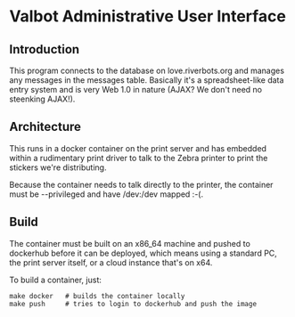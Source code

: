 # Valbot Administrative User Interface

## Introduction

This program connects to the database on love.riverbots.org and manages
any messages in the messages table.  Basically it's a spreadsheet-like
data entry system and is very Web 1.0 in nature (AJAX? We don't need no
steenking AJAX!).

## Architecture

This runs in a docker container on the print server and has embedded
within a rudimentary print driver to talk to the Zebra printer to print
the stickers we're distributing.

Because the container needs to talk directly to the printer, the
container must be --privileged and have /dev:/dev mapped :-(.

## Build

The container must be built on an x86_64 machine and pushed to dockerhub
before it can be deployed, which means using a standard PC, the print
server itself, or a cloud instance that's on x64.

To build a container, just:

```
make docker   # builds the container locally
make push     # tries to login to dockerhub and push the image
```
